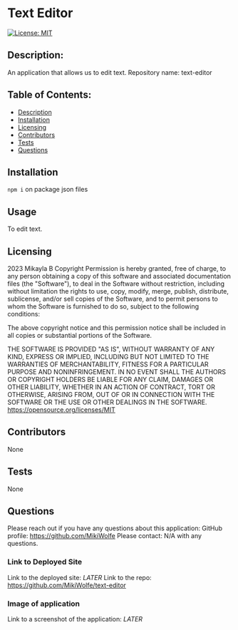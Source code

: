 # Text Editor
[![License: MIT](https://img.shields.io/badge/License-MIT-yellow.svg)](https://opensource.org/licenses/MIT)
## Description: 
An application that allows us to edit text.
Repository name: text-editor

## Table of Contents:
* [Description](#description)
* [Installation](#installation)
* [Licensing](#licensing)
* [Contributors](#contributors)
* [Tests](#tests)
* [Questions](#questions)

## Installation 
``` npm i ``` on package json files 
## Usage
To edit text.
## Licensing
2023 Mikayla B
Copyright Permission is hereby granted, free of charge, 
to any person obtaining a copy of this software and associated documentation files (the "Software"), to deal in 
the Software without restriction, including without limitation the rights to use, copy, modify, merge, publish, 
distribute, sublicense, and/or sell 
copies of the Software, and to permit persons to whom the Software is furnished to do so, 
subject to the following conditions:

The above copyright notice and this permission notice shall be included in all copies or substantial 
portions of the Software.

THE SOFTWARE IS PROVIDED "AS IS", WITHOUT WARRANTY OF ANY KIND, EXPRESS OR IMPLIED, INCLUDING BUT NOT LIMITED TO 
THE WARRANTIES OF MERCHANTABILITY, FITNESS FOR A PARTICULAR PURPOSE AND NONINFRINGEMENT. IN NO EVENT SHALL THE 
AUTHORS OR COPYRIGHT HOLDERS BE LIABLE FOR ANY CLAIM, DAMAGES OR OTHER LIABILITY, WHETHER IN AN ACTION OF CONTRACT, 
TORT OR OTHERWISE, ARISING FROM, OUT OF OR IN CONNECTION WITH THE SOFTWARE OR THE USE OR OTHER DEALINGS IN THE 
SOFTWARE.
https://opensource.org/licenses/MIT
## Contributors
None
## Tests
None
## Questions
Please reach out if you have any questions about this application:
GitHub profile: https://github.com/MikiWolfe
Please contact: N/A with any questions. 

### Link to Deployed Site
Link to the deployed site: *LATER*
Link to the repo: https://github.com/MikiWolfe/text-editor

### Image of application
Link to a screenshot of the application: *LATER*
